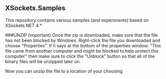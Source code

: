 ## XSockets.Samples

This repository contains various samples (and experiments) based on XSockets.NET 4.*

###UNZIP (important)
Once the zip is downloaded, make sure that the file has not been blocked by Windows. Right-click the file you downloaded and choose "Properties". If it says at the bottom of the properties window: "This file came from another computer and might be blocked to help protect this computer" then make sure to click the "Unblock" button so that all of the binary files will be unzipped later on.

Now you can unzip the file to a location of your choosing
